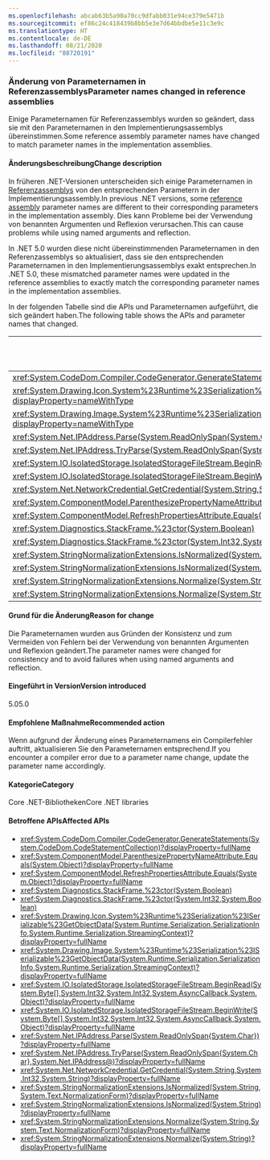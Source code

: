 ```yaml
---
ms.openlocfilehash: abcab63b5a90a70cc9dfabb031e94ce379e5471b
ms.sourcegitcommit: ef86c24c418439b8bb5e3e7d64bbdbe5e11c3e9c
ms.translationtype: HT
ms.contentlocale: de-DE
ms.lasthandoff: 08/21/2020
ms.locfileid: "88720191"
---
```

### <a name="parameter-names-changed-in-reference-assemblies"></a><span data-ttu-id="f19c2-101">Änderung von Parameternamen in Referenzassemblys</span><span class="sxs-lookup"><span data-stu-id="f19c2-101">Parameter names changed in reference assemblies</span></span>

<span data-ttu-id="f19c2-102">Einige Parameternamen für Referenzassemblys wurden so geändert, dass sie mit den Parameternamen in den Implementierungsassemblys übereinstimmen.</span><span class="sxs-lookup"><span data-stu-id="f19c2-102">Some reference assembly parameter names have changed to match parameter names in the implementation assemblies.</span></span>

#### <a name="change-description"></a><span data-ttu-id="f19c2-103">Änderungsbeschreibung</span><span class="sxs-lookup"><span data-stu-id="f19c2-103">Change description</span></span>

<span data-ttu-id="f19c2-104">In früheren .NET-Versionen unterscheiden sich einige Parameternamen in [Referenzassemblys](../../../../docs/standard/assembly/reference-assemblies.md) von den entsprechenden Parametern in der Implementierungsassembly.</span><span class="sxs-lookup"><span data-stu-id="f19c2-104">In previous .NET versions, some [reference assembly](../../../../docs/standard/assembly/reference-assemblies.md) parameter names are different to their corresponding parameters in the implementation assembly.</span></span> <span data-ttu-id="f19c2-105">Dies kann Probleme bei der Verwendung von benannten Argumenten und Reflexion verursachen.</span><span class="sxs-lookup"><span data-stu-id="f19c2-105">This can cause problems while using named arguments and reflection.</span></span>

<span data-ttu-id="f19c2-106">In .NET 5.0 wurden diese nicht übereinstimmenden Parameternamen in den Referenzassemblys so aktualisiert, dass sie den entsprechenden Parameternamen in den Implementierungsassemblys exakt entsprechen.</span><span class="sxs-lookup"><span data-stu-id="f19c2-106">In .NET 5.0, these mismatched parameter names were updated in the reference assemblies to exactly match the corresponding parameter names in the implementation assemblies.</span></span>

<span data-ttu-id="f19c2-107">In der folgenden Tabelle sind die APIs und Parameternamen aufgeführt, die sich geändert haben.</span><span class="sxs-lookup"><span data-stu-id="f19c2-107">The following table shows the APIs and parameter names that changed.</span></span>

| <span data-ttu-id="f19c2-108">API</span><span class="sxs-lookup"><span data-stu-id="f19c2-108">API</span></span> | <span data-ttu-id="f19c2-109">Alter Parametername</span><span class="sxs-lookup"><span data-stu-id="f19c2-109">Old parameter name</span></span> | <span data-ttu-id="f19c2-110">Neuer Parametername</span><span class="sxs-lookup"><span data-stu-id="f19c2-110">New parameter name</span></span> |
| - | - | - |
| <xref:System.CodeDom.Compiler.CodeGenerator.GenerateStatements(System.CodeDom.CodeStatementCollection)?displayProperty=nameWithType> | `stms` | `stmts` |
| <xref:System.Drawing.Icon.System%23Runtime%23Serialization%23ISerializable%23GetObjectData(System.Runtime.Serialization.SerializationInfo,System.Runtime.Serialization.StreamingContext)?displayProperty=nameWithType> | `info` | `si` |
| <xref:System.Drawing.Image.System%23Runtime%23Serialization%23ISerializable%23GetObjectData(System.Runtime.Serialization.SerializationInfo,System.Runtime.Serialization.StreamingContext)?displayProperty=nameWithType> | `info` | `si` |
| <xref:System.Net.IPAddress.Parse(System.ReadOnlySpan{System.Char})?displayProperty=nameWithType> | `ipString` | `ipSpan` |
| <xref:System.Net.IPAddress.TryParse(System.ReadOnlySpan{System.Char},System.Net.IPAddress@)?displayProperty=nameWithType> | `ipString` | `ipSpan` |
| <xref:System.IO.IsolatedStorage.IsolatedStorageFileStream.BeginRead(System.Byte[],System.Int32,System.Int32,System.AsyncCallback,System.Object)?displayProperty=nameWithType> | `buffer` | `array` |
| <xref:System.IO.IsolatedStorage.IsolatedStorageFileStream.BeginWrite(System.Byte[],System.Int32,System.Int32,System.AsyncCallback,System.Object)?displayProperty=nameWithType> | `buffer` | `array` |
| <xref:System.Net.NetworkCredential.GetCredential(System.String,System.Int32,System.String)?displayProperty=nameWithType> | `authType` | `authenticationType` |
| <xref:System.ComponentModel.ParenthesizePropertyNameAttribute.Equals(System.Object)?displayProperty=nameWithType> | `o` | `obj` |
| <xref:System.ComponentModel.RefreshPropertiesAttribute.Equals(System.Object)?displayProperty=nameWithType> | `value` | `obj` |
| <xref:System.Diagnostics.StackFrame.%23ctor(System.Boolean)> | `fNeedFileInfo` | `needFileInfo` |
| <xref:System.Diagnostics.StackFrame.%23ctor(System.Int32,System.Boolean)> | `fNeedFileInfo` | `needFileInfo` |
| <xref:System.StringNormalizationExtensions.IsNormalized(System.String,System.Text.NormalizationForm)?displayProperty=nameWithType> | `value` | `strInput` |
| <xref:System.StringNormalizationExtensions.IsNormalized(System.String)?displayProperty=nameWithType> | `value` | `strInput` |
| <xref:System.StringNormalizationExtensions.Normalize(System.String,System.Text.NormalizationForm)?displayProperty=nameWithType> | `value` | `strInput` |
| <xref:System.StringNormalizationExtensions.Normalize(System.String)?displayProperty=nameWithType> | `value` | `strInput` |

#### <a name="reason-for-change"></a><span data-ttu-id="f19c2-111">Grund für die Änderung</span><span class="sxs-lookup"><span data-stu-id="f19c2-111">Reason for change</span></span>

<span data-ttu-id="f19c2-112">Die Parameternamen wurden aus Gründen der Konsistenz und zum Vermeiden von Fehlern bei der Verwendung von benannten Argumenten und Reflexion geändert.</span><span class="sxs-lookup"><span data-stu-id="f19c2-112">The parameter names were changed for consistency and to avoid failures when using named arguments and reflection.</span></span>

#### <a name="version-introduced"></a><span data-ttu-id="f19c2-113">Eingeführt in Version</span><span class="sxs-lookup"><span data-stu-id="f19c2-113">Version introduced</span></span>

<span data-ttu-id="f19c2-114">5.0</span><span class="sxs-lookup"><span data-stu-id="f19c2-114">5.0</span></span>

#### <a name="recommended-action"></a><span data-ttu-id="f19c2-115">Empfohlene Maßnahme</span><span class="sxs-lookup"><span data-stu-id="f19c2-115">Recommended action</span></span>

<span data-ttu-id="f19c2-116">Wenn aufgrund der Änderung eines Parameternamens ein Compilerfehler auftritt, aktualisieren Sie den Parameternamen entsprechend.</span><span class="sxs-lookup"><span data-stu-id="f19c2-116">If you encounter a compiler error due to a parameter name change, update the parameter name accordingly.</span></span>

#### <a name="category"></a><span data-ttu-id="f19c2-117">Kategorie</span><span class="sxs-lookup"><span data-stu-id="f19c2-117">Category</span></span>

<span data-ttu-id="f19c2-118">Core .NET-Bibliotheken</span><span class="sxs-lookup"><span data-stu-id="f19c2-118">Core .NET libraries</span></span>

#### <a name="affected-apis"></a><span data-ttu-id="f19c2-119">Betroffene APIs</span><span class="sxs-lookup"><span data-stu-id="f19c2-119">Affected APIs</span></span>

- <xref:System.CodeDom.Compiler.CodeGenerator.GenerateStatements(System.CodeDom.CodeStatementCollection)?displayProperty=fullName>
- <xref:System.ComponentModel.ParenthesizePropertyNameAttribute.Equals(System.Object)?displayProperty=fullName>
- <xref:System.ComponentModel.RefreshPropertiesAttribute.Equals(System.Object)?displayProperty=fullName>
- <xref:System.Diagnostics.StackFrame.%23ctor(System.Boolean)>
- <xref:System.Diagnostics.StackFrame.%23ctor(System.Int32,System.Boolean)>
- <xref:System.Drawing.Icon.System%23Runtime%23Serialization%23ISerializable%23GetObjectData(System.Runtime.Serialization.SerializationInfo,System.Runtime.Serialization.StreamingContext)?displayProperty=fullName>
- <xref:System.Drawing.Image.System%23Runtime%23Serialization%23ISerializable%23GetObjectData(System.Runtime.Serialization.SerializationInfo,System.Runtime.Serialization.StreamingContext)?displayProperty=fullName>
- <xref:System.IO.IsolatedStorage.IsolatedStorageFileStream.BeginRead(System.Byte[],System.Int32,System.Int32,System.AsyncCallback,System.Object)?displayProperty=fullName>
- <xref:System.IO.IsolatedStorage.IsolatedStorageFileStream.BeginWrite(System.Byte[],System.Int32,System.Int32,System.AsyncCallback,System.Object)?displayProperty=fullName>
- <xref:System.Net.IPAddress.Parse(System.ReadOnlySpan{System.Char})?displayProperty=fullName>
- <xref:System.Net.IPAddress.TryParse(System.ReadOnlySpan{System.Char},System.Net.IPAddress@)?displayProperty=fullName>
- <xref:System.Net.NetworkCredential.GetCredential(System.String,System.Int32,System.String)?displayProperty=fullName>
- <xref:System.StringNormalizationExtensions.IsNormalized(System.String,System.Text.NormalizationForm)?displayProperty=fullName>
- <xref:System.StringNormalizationExtensions.IsNormalized(System.String)?displayProperty=fullName>
- <xref:System.StringNormalizationExtensions.Normalize(System.String,System.Text.NormalizationForm)?displayProperty=fullName>
- <xref:System.StringNormalizationExtensions.Normalize(System.String)?displayProperty=fullName>

<!--

#### Affected APIs

- `M:System.CodeDom.Compiler.CodeGenerator.GenerateStatements(System.CodeDom.CodeStatementCollection)`
- `M:System.Diagnostics.StackFrame.#ctor(System.Boolean)`
- `M:System.Diagnostics.StackFrame.#ctor(System.Int32,System.Boolean)`
- `M:System.Net.NetworkCredential.GetCredential(System.String,System.Int32,System.String)`
- `M:System.Net.IPAddress.Parse(System.ReadOnlySpan{System.Char})`
- `M:System.Net.IPAddress.TryParse(System.ReadOnlySpan{System.Char},System.Net.IPAddress@)`
- `M:System.StringNormalizationExtensions.IsNormalized(System.String,System.Text.NormalizationForm)`
- `M:System.StringNormalizationExtensions.IsNormalized(System.String)`
- `M:System.StringNormalizationExtensions.Normalize(System.String,System.Text.NormalizationForm)`
- `M:System.StringNormalizationExtensions.Normalize(System.String)`
- `M:System.IO.IsolatedStorage.IsolatedStorageFileStream.BeginRead(System.Byte[],System.Int32,System.Int32,System.AsyncCallback,System.Object)`
- `M:System.IO.IsolatedStorage.IsolatedStorageFileStream.BeginWrite(System.Byte[],System.Int32,System.Int32,System.AsyncCallback,System.Object)`
- `M:System.ComponentModel.ParenthesizePropertyNameAttribute.Equals(System.Object)`
- `M:System.ComponentModel.RefreshPropertiesAttribute.Equals(System.Object)`
- `M:System.Drawing.Icon.System#Runtime#Serialization#ISerializable#GetObjectData(System.Runtime.Serialization.SerializationInfo,System.Runtime.Serialization.StreamingContext)`
- `M:System.Drawing.Image.System#Runtime#Serialization#ISerializable#GetObjectData(System.Runtime.Serialization.SerializationInfo,System.Runtime.Serialization.StreamingContext)`

-->
